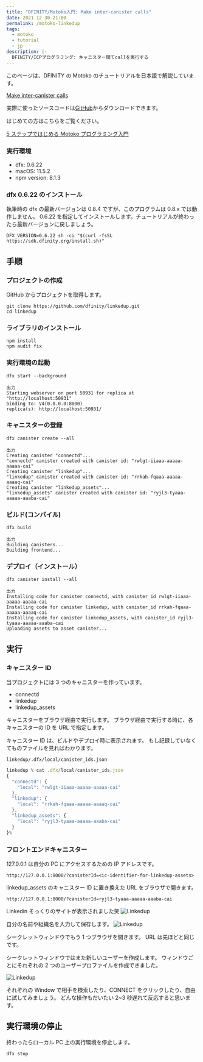 ```yaml
---
title: "DFINITY/Motoko入門: Make inter-canister calls"
date: 2021-12-30 21:00
permalink: /motoko-linkedup
tags:
  - motoko
  - tutorial
  - jp
description: |-
  DFINITY/ICPプログラミング: キャニスター間てcallを実行する
---
```


このページは、DFINITY の Motoko のチュートリアルを日本語で解説しています。

[Make inter-canister calls](https://smartcontracts.org/docs/developers-guide/tutorials/intercanister-calls.html)

実際に使ったソースコードは[GitHub](https://github.com/smacon-dev/motoko-tutorial/tree/main/linkedup)からダウンロードできます。

はじめての方はこちらをご覧ください。

[5 ステップではじめる Motoko プログラミング入門](/hello-motoko)

### 実行環境

- dfx: 0.6.22
- macOS: 11.5.2
- npm version: 8.1.3

### dfx 0.6.22 のインストール

執筆時の dfx の最新バージョンは 0.8.4 ですが、このプログラムは 0.8.x では動作しません。
0.6.22 を指定してインストールします。チュートリアルが終わったら最新バージョンに戻しましょう。

```
DFX_VERSION=0.6.22 sh -ci "$(curl -fsSL https://sdk.dfinity.org/install.sh)"
```

## 手順

### プロジェクトの作成

GitHub からプロジェクトを取得します。

```
git clone https://github.com/dfinity/linkedup.git
cd linkedup
```

### ライブラリのインストール

```
npm install
npm audit fix
```

### 実行環境の起動

```
dfx start --background
```

```
出力
Starting webserver on port 50931 for replica at "http://localhost:50931"
binding to: V4(0.0.0.0:8000)
replica(s): http://localhost:50931/
```

### キャニスターの登録

```
dfx canister create --all
```

```
出力
Creating canister "connectd"...
"connectd" canister created with canister id: "rwlgt-iiaaa-aaaaa-aaaaa-cai"
Creating canister "linkedup"...
"linkedup" canister created with canister id: "rrkah-fqaaa-aaaaa-aaaaq-cai"
Creating canister "linkedup_assets"...
"linkedup_assets" canister created with canister id: "ryjl3-tyaaa-aaaaa-aaaba-cai"
```

### ビルド(コンパイル)

```
dfx build
```

```
出力
Building canisters...
Building frontend...
```

### デプロイ（インストール）

```
dfx canister install --all
```

```
出力
Installing code for canister connectd, with canister_id rwlgt-iiaaa-aaaaa-aaaaa-cai
Installing code for canister linkedup, with canister_id rrkah-fqaaa-aaaaa-aaaaq-cai
Installing code for canister linkedup_assets, with canister_id ryjl3-tyaaa-aaaaa-aaaba-cai
Uploading assets to asset canister...
```

## 実行

### キャニスター ID

当プロジェクトには 3 つのキャニスターを作っています。

- connectd
- linkedup
- linkedup_assets

キャニスターをブラウザ経由で実行します。
ブラウザ経由で実行する時に、各キャニスターの ID を URL で指定します。

キャニスター ID は、ビルドやデプロイ時に表示されます。
もし記録していなくてものファイルを見ればわかります。

`linkedup/.dfx/local/canister_ids.json`

```ts
linkedup % cat .dfx/local/canister_ids.json
{
  "connectd": {
    "local": "rwlgt-iiaaa-aaaaa-aaaaa-cai"
  },
  "linkedup": {
    "local": "rrkah-fqaaa-aaaaa-aaaaq-cai"
  },
  "linkedup_assets": {
    "local": "ryjl3-tyaaa-aaaaa-aaaba-cai"
  }
}%
```

### フロントエンドキャニスター

127.0.0.1 は自分の PC にアクセスするための IP アドレスです。

```
http://127.0.0.1:8000/?canisterId=<ic-identifier-for-linkedup-assets>
```

linkedup_assets のキャニスター ID に置き換えた URL をブラウザで開きます。

```
http://127.0.0.1:8000/?canisterId=ryjl3-tyaaa-aaaaa-aaaba-cai
```

Linkedin そっくりのサイトが表示されました笑
![Linkedup](/media/linkedup/1.png)

自分の名前や組織名を入力して保存します。
![Linkedup](/media/linkedup/2.png)

シークレットウィンドウでもう 1 つブラウザを開きます。
URL は先ほどと同じです。

シークレットウィンドウではまた新しいユーザーを作成します。
ウィンドウごとにそれぞれの 2 つのユーザープロファイルを作成できました。

![Linkedup](/media/linkedup/6.png)

それぞれの Window で相手を検索したり、CONNECT をクリックしたり、自由に試してみましょう。
どんな操作もだいたい 2~3 秒遅れて反応すると思います。

## 実行環境の停止

終わったらローカル PC 上の実行環境を停止します。

```
dfx stop
```
